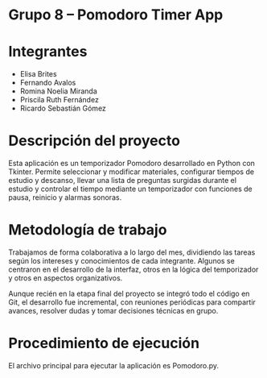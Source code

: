 # Grupo 8 – Pomodoro Timer App

# Integrantes

- Elisa Brites  
- Fernando Avalos  
- Romina Noelia Miranda  
- Priscila Ruth Fernández  
- Ricardo Sebastián Gómez  

# Descripción del proyecto

Esta aplicación es un temporizador Pomodoro desarrollado en Python con Tkinter. 
Permite seleccionar y modificar materiales, configurar tiempos de estudio y descanso, llevar una lista de preguntas surgidas durante el estudio y controlar el tiempo mediante un temporizador con funciones de pausa, reinicio y alarmas sonoras.


# Metodología de trabajo

Trabajamos de forma colaborativa a lo largo del mes, dividiendo las tareas según los intereses y conocimientos de cada integrante. Algunos se centraron en el desarrollo de la interfaz, otros en la lógica del temporizador y otros en aspectos organizativos.

Aunque recién en la etapa final del proyecto se integró todo el código en Git, el desarrollo fue incremental, con reuniones periódicas para compartir avances, resolver dudas y tomar decisiones técnicas en grupo.

# Procedimiento de ejecución

El archivo principal para ejecutar la aplicación es Pomodoro.py.
